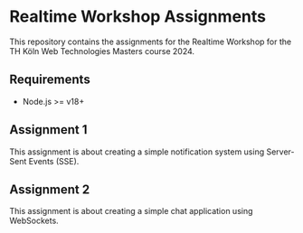 # Realtime Workshop Assignments

This repository contains the assignments for the Realtime Workshop for the TH Köln Web Technologies Masters course 2024.

## Requirements

- Node.js >= v18+

## Assignment 1

This assignment is about creating a simple notification system using Server-Sent Events (SSE).

## Assignment 2

This assignment is about creating a simple chat application using WebSockets.